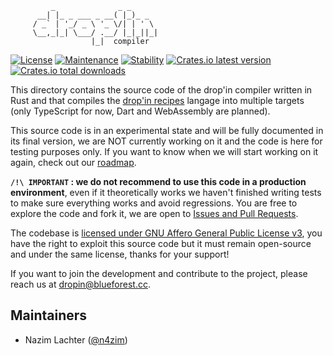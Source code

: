 ```
         _              _ _
      __| |_ _ ___ _ __( |_)_ _
     / _` | '_/ _ \ '_ \/| | ' \
     \__,_|_| \___/ .__/ |_|_||_|
                  |_|  compiler
```

[![License](https://img.shields.io/github/license/blue-forest/dropin)](../COPYING)
[![Maintenance](https://img.shields.io/badge/maintained-no-red.svg)](#)
[![Stability](https://img.shields.io/badge/stable-no-red.svg)](#)
[![Crates.io latest version](https://img.shields.io/crates/v/dropin)](https://crates.io/crates/dropin/versions)
[![Crates.io total downloads](https://img.shields.io/crates/d/dropin)](https://crates.io/crates/dropin)

This directory contains the source code of the drop'in compiler written in Rust and that compiles the [drop'in recipes](https://dropin.recipes) langage into multiple targets (only TypeScript for now, Dart and WebAssembly are planned).

This source code is in an experimental state and will be fully documented in its final version, we are NOT currently working on it and the code is here for testing purposes only. If you want to know when we will start working on it again, check out our [roadmap](https://dropin.recipes/roadmap/).

**`/!\ IMPORTANT` : we do not recommend to use this code in a production environment**, even if it theoretically works we haven't finished writing tests to make sure everything works and avoid regressions. You are free to explore the code and fork it, we are open to [Issues and Pull Requests](https://github.com/blue-forest/contributing).

The codebase is [licensed under GNU Affero General Public License v3](../COPYING), you have the right to exploit this source code but it must remain open-source and under the same license, thanks for your support!

If you want to join the development and contribute to the project, please reach us at dropin@blueforest.cc.


## Maintainers
- Nazim Lachter ([@n4zim](https://github.com/n4zim))
